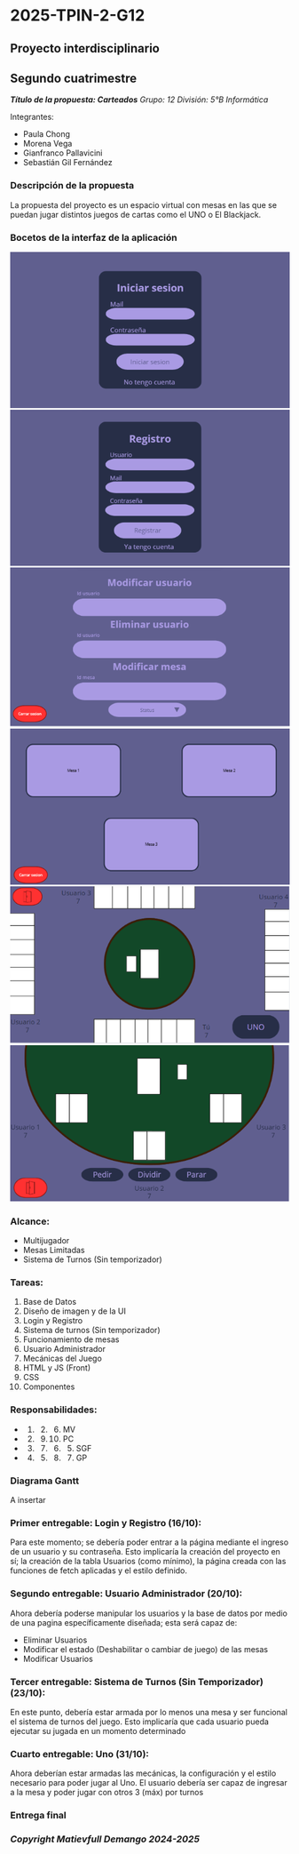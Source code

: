 # 2025-TPIN-2-G12

## Proyecto interdisciplinario
## Segundo cuatrimestre


***Título de la propuesta: Carteados***
*Grupo: 12 División: 5°B Informática*   

Integrantes:
* Paula Chong
* Morena Vega
* Gianfranco Pallavicini
* Sebastián Gil Fernández



### Descripción de la propuesta

La propuesta del proyecto es un espacio virtual con mesas en las que se puedan jugar distintos juegos de cartas como el UNO o El Blackjack.

### Bocetos de la interfaz de la aplicación

![Login](tpin2-g12/front/public/Presupuesto/Presupuesto_login.PNG)
![Registro](tpin2-g12/front/public/Presupuesto/Presupuesto_registro.PNG)
![Admin](tpin2-g12/front/public/Presupuesto/Presupuesto_admin.PNG)
![Mesas](tpin2-g12/front/public/Presupuesto/Presupuesto_mesas.PNG)
![Uno](tpin2-g12/front/public/Presupuesto/Presupuesto_uno.PNG)
![Blackjack](tpin2-g12/front/public/Presupuesto/Presupuesto_blackjack.PNG)

### Alcance:
- Multijugador
- Mesas Limitadas
- Sistema de Turnos (Sin temporizador)

### Tareas:
1. Base de Datos
2. Diseño de imagen y de la UI
3. Login y Registro
4. Sistema de turnos (Sin temporizador)
5. Funcionamiento de mesas
6. Usuario Administrador
7. Mecánicas del Juego
8. HTML y JS (Front)
9. CSS
10. Componentes


### Responsabilidades:

* 1. 2. 6. MV
* 2. 9. 10. PC
* 3. 7. 6. 5. SGF
* 4. 5. 8. 7. GP


### Diagrama Gantt

A insertar

### Primer entregable: Login y Registro (16/10):

Para este momento; se debería poder entrar a la página mediante el ingreso de un usuario y su contraseña. Esto implicaría la creación del proyecto en sí; la creación de la tabla Usuarios (como mínimo), la página creada con las funciones de fetch aplicadas y el estilo definido.

### Segundo entregable: Usuario Administrador (20/10):

Ahora debería poderse manipular los usuarios y la base de datos por medio de una pagina específicamente diseñada; esta será capaz de: 
- Eliminar Usuarios
- Modificar el estado (Deshabilitar o cambiar de juego) de las mesas
- Modificar Usuarios

### Tercer entregable: Sistema de Turnos (Sin Temporizador) (23/10):

En este punto, debería estar armada por lo menos una mesa y ser funcional el sistema de turnos del juego. Esto implicaría que cada usuario pueda ejecutar su jugada en un momento determinado

### Cuarto entregable: Uno (31/10):

Ahora deberían estar armadas las mecánicas, la configuración y el estilo necesario para poder jugar al Uno. El usuario debería ser capaz de ingresar a la mesa y poder jugar con otros 3 (máx) por turnos

### Entrega final

### ***Copyright Matievfull Demango 2024-2025***
